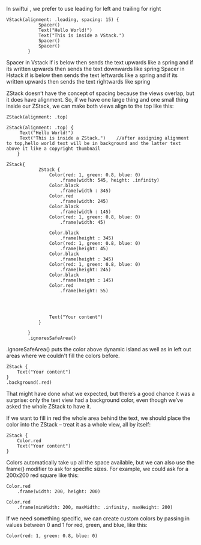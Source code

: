 In swiftui , we prefer to use leading for left and trailing for right
```
VStack(alignment: .leading, spacing: 15) {
            Spacer()
            Text("Hello World!")
            Text("This is inside a VStack.")
            Spacer()
            Spacer()
        }
```
        
Spacer in Vstack if is below then sends the text upwards like a spring and if its written upwards then sends the text downwards like spring
Spacer in Hstack if is below then sends the text leftwards like a spring and if its written upwards then sends the text rightwards like spring

ZStack doesn’t have the concept of spacing because the views overlap, but it does have alignment. So, if we have one large thing and one small thing inside our ZStack, we can make both views align to the top like this: 
```
ZStack(alignment: .top)
```

```
ZStack(alignment: .top) {
     Text("Hello World!")               
     Text("This is inside a ZStack.")    //after assigning alignment to top,hello world text will be in background and the latter text above it like a copyright thumbnail
    }
```

```
ZStack{
            ZStack {
                Color(red: 1, green: 0.8, blue: 0)
                    .frame(width: 545, height: .infinity)
                Color.black
                    .frame(width : 345)
                Color.red
                    .frame(width: 245)
                Color.black
                    .frame(width : 145)
                Color(red: 1, green: 0.8, blue: 0)
                    .frame(width: 45)
                
                Color.black
                    .frame(height : 345)
                Color(red: 1, green: 0.8, blue: 0)
                    .frame(height: 45)
                Color.black
                    .frame(height : 345)
                Color(red: 1, green: 0.8, blue: 0)
                    .frame(height: 245)
                Color.black
                    .frame(height : 145)
                Color.red
                    .frame(height: 55)

                
                
                
                Text("Your content")
            }
            
        }
        .ignoresSafeArea()
```

.ignoreSafeArea() puts the color above dynamic island as well as in left out areas where we couldn't fill the colors before.

```
ZStack {
    Text("Your content")
}
.background(.red)
```
That might have done what we expected, but there’s a good chance it was a surprise: only the text view had a background color, even though we’ve asked the whole ZStack to have it.

If we want to fill in red the whole area behind the text, we should place the color into the ZStack – treat it as a whole view, all by itself:
```
ZStack {
    Color.red
    Text("Your content")
}
```

Colors automatically take up all the space available, but we can also use the frame() modifier to ask for specific sizes. For example, we could ask for a 200x200 red square like this:
```
Color.red
    .frame(width: 200, height: 200)
```

```
Color.red
    .frame(minWidth: 200, maxWidth: .infinity, maxHeight: 200)
```

If we need something specific, we can create custom colors by passing in values between 0 and 1 for red, green, and blue, like this:
```
Color(red: 1, green: 0.8, blue: 0)
```










